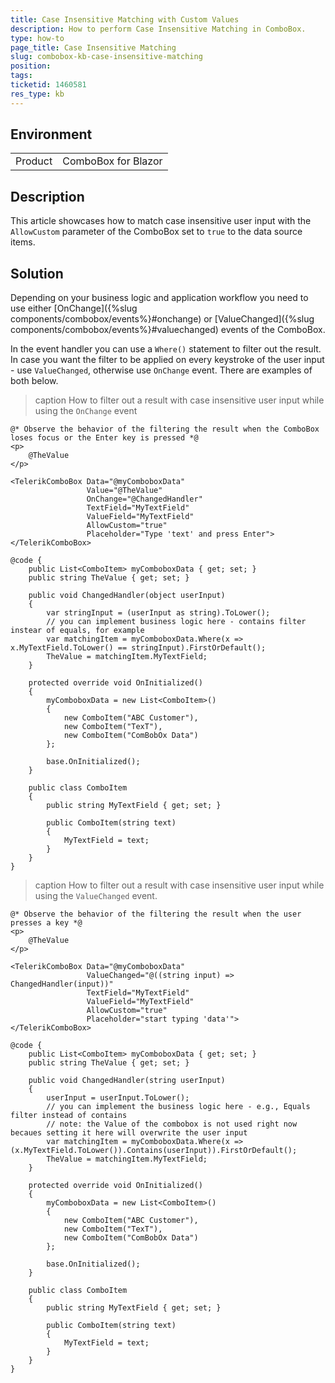 ```yaml
---
title: Case Insensitive Matching with Custom Values
description: How to perform Case Insensitive Matching in ComboBox.
type: how-to
page_title: Case Insensitive Matching
slug: combobox-kb-case-insensitive-matching
position:
tags:
ticketid: 1460581
res_type: kb
---
```


## Environment
<table>
	<tbody>
		<tr>
			<td>Product</td>
			<td>ComboBox for Blazor</td>
		</tr>
	</tbody>
</table>

## Description

This article showcases how to match case insensitive user input with the `AllowCustom` parameter of the ComboBox set to `true` to the data source items.

## Solution

Depending on your business logic and application workflow you need to use either [OnChange]({%slug components/combobox/events%}#onchange) or [ValueChanged]({%slug components/combobox/events%}#valuechanged) events of the ComboBox.

In the event handler you can use a `Where()` statement to filter out the result. In case you want the filter to be applied on every keystroke of the user input - use `ValueChanged`, otherwise use `OnChange` event. There are examples of both below.

>caption How to filter out a result with case insensitive user input while using the `OnChange` event

````RAZOR
@* Observe the behavior of the filtering the result when the ComboBox loses focus or the Enter key is pressed *@
<p>
    @TheValue
</p>

<TelerikComboBox Data="@myComboboxData"
                 Value="@TheValue"
                 OnChange="@ChangedHandler"
                 TextField="MyTextField"
                 ValueField="MyTextField"
                 AllowCustom="true"
                 Placeholder="Type 'text' and press Enter">
</TelerikComboBox>

@code {
    public List<ComboItem> myComboboxData { get; set; }
    public string TheValue { get; set; }

    public void ChangedHandler(object userInput)
    {
        var stringInput = (userInput as string).ToLower();
        // you can implement business logic here - contains filter instear of equals, for example
        var matchingItem = myComboboxData.Where(x => x.MyTextField.ToLower() == stringInput).FirstOrDefault();
        TheValue = matchingItem.MyTextField;
    }

    protected override void OnInitialized()
    {
        myComboboxData = new List<ComboItem>()
        {
            new ComboItem("ABC Customer"),
            new ComboItem("TexT"),
            new ComboItem("ComBobOx Data")
        };

        base.OnInitialized();
    }

    public class ComboItem
    {
        public string MyTextField { get; set; }

        public ComboItem(string text)
        {
            MyTextField = text;
        }
    }
}
````
>caption How to filter out a result with case insensitive user input while using the `ValueChanged` event.

````RAZOR
@* Observe the behavior of the filtering the result when the user presses a key *@
<p>
    @TheValue
</p>

<TelerikComboBox Data="@myComboboxData"
                 ValueChanged="@((string input) => ChangedHandler(input))"
                 TextField="MyTextField"
                 ValueField="MyTextField"
                 AllowCustom="true"
                 Placeholder="start typing 'data'">
</TelerikComboBox>

@code {
    public List<ComboItem> myComboboxData { get; set; }
    public string TheValue { get; set; }

    public void ChangedHandler(string userInput)
    {
        userInput = userInput.ToLower();
        // you can implement the business logic here - e.g., Equals filter instead of contains
        // note: the Value of the combobox is not used right now becaues setting it here will overwrite the user input
        var matchingItem = myComboboxData.Where(x => (x.MyTextField.ToLower()).Contains(userInput)).FirstOrDefault();
        TheValue = matchingItem.MyTextField;
    }

    protected override void OnInitialized()
    {
        myComboboxData = new List<ComboItem>()
        {
            new ComboItem("ABC Customer"),
            new ComboItem("TexT"),
            new ComboItem("ComBobOx Data")
        };

        base.OnInitialized();
    }

    public class ComboItem
    {
        public string MyTextField { get; set; }

        public ComboItem(string text)
        {
            MyTextField = text;
        }
    }
}
````
